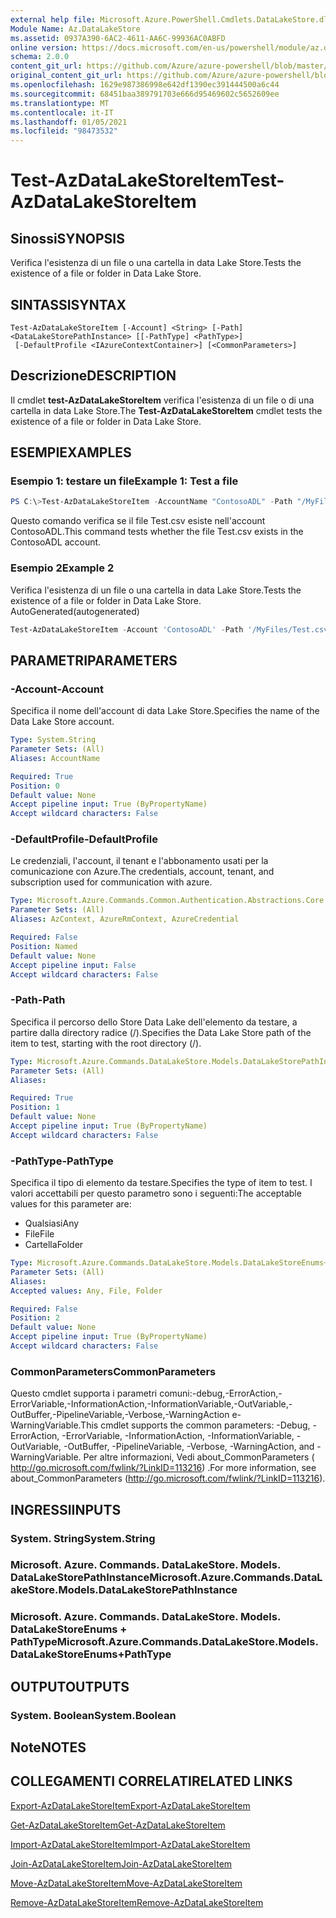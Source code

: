```yaml
---
external help file: Microsoft.Azure.PowerShell.Cmdlets.DataLakeStore.dll-Help.xml
Module Name: Az.DataLakeStore
ms.assetid: 0937A390-6AC2-4611-AA6C-99936AC0ABFD
online version: https://docs.microsoft.com/en-us/powershell/module/az.datalakestore/test-azdatalakestoreitem
schema: 2.0.0
content_git_url: https://github.com/Azure/azure-powershell/blob/master/src/DataLakeStore/DataLakeStore/help/Test-AzDataLakeStoreItem.md
original_content_git_url: https://github.com/Azure/azure-powershell/blob/master/src/DataLakeStore/DataLakeStore/help/Test-AzDataLakeStoreItem.md
ms.openlocfilehash: 1629e987386998e642df1390ec391444500a6c44
ms.sourcegitcommit: 68451baa389791703e666d95469602c5652609ee
ms.translationtype: MT
ms.contentlocale: it-IT
ms.lasthandoff: 01/05/2021
ms.locfileid: "98473532"
---
```

# <span data-ttu-id="59f20-101">Test-AzDataLakeStoreItem</span><span class="sxs-lookup"><span data-stu-id="59f20-101">Test-AzDataLakeStoreItem</span></span>

## <span data-ttu-id="59f20-102">Sinossi</span><span class="sxs-lookup"><span data-stu-id="59f20-102">SYNOPSIS</span></span>
<span data-ttu-id="59f20-103">Verifica l'esistenza di un file o una cartella in data Lake Store.</span><span class="sxs-lookup"><span data-stu-id="59f20-103">Tests the existence of a file or folder in Data Lake Store.</span></span>

## <span data-ttu-id="59f20-104">SINTASSI</span><span class="sxs-lookup"><span data-stu-id="59f20-104">SYNTAX</span></span>

```
Test-AzDataLakeStoreItem [-Account] <String> [-Path] <DataLakeStorePathInstance> [[-PathType] <PathType>]
 [-DefaultProfile <IAzureContextContainer>] [<CommonParameters>]
```

## <span data-ttu-id="59f20-105">Descrizione</span><span class="sxs-lookup"><span data-stu-id="59f20-105">DESCRIPTION</span></span>
<span data-ttu-id="59f20-106">Il cmdlet **test-AzDataLakeStoreItem** verifica l'esistenza di un file o di una cartella in data Lake Store.</span><span class="sxs-lookup"><span data-stu-id="59f20-106">The **Test-AzDataLakeStoreItem** cmdlet tests the existence of a file or folder in Data Lake Store.</span></span>

## <span data-ttu-id="59f20-107">ESEMPI</span><span class="sxs-lookup"><span data-stu-id="59f20-107">EXAMPLES</span></span>

### <span data-ttu-id="59f20-108">Esempio 1: testare un file</span><span class="sxs-lookup"><span data-stu-id="59f20-108">Example 1: Test a file</span></span>
```powershell
PS C:\>Test-AzDataLakeStoreItem -AccountName "ContosoADL" -Path "/MyFiles/Test.csv"
```

<span data-ttu-id="59f20-109">Questo comando verifica se il file Test.csv esiste nell'account ContosoADL.</span><span class="sxs-lookup"><span data-stu-id="59f20-109">This command tests whether the file Test.csv exists in the ContosoADL account.</span></span>

### <span data-ttu-id="59f20-110">Esempio 2</span><span class="sxs-lookup"><span data-stu-id="59f20-110">Example 2</span></span>

<span data-ttu-id="59f20-111">Verifica l'esistenza di un file o una cartella in data Lake Store.</span><span class="sxs-lookup"><span data-stu-id="59f20-111">Tests the existence of a file or folder in Data Lake Store.</span></span> <span data-ttu-id="59f20-112">AutoGenerated</span><span class="sxs-lookup"><span data-stu-id="59f20-112">(autogenerated)</span></span>

<!-- Aladdin Generated Example -->
```powershell
Test-AzDataLakeStoreItem -Account 'ContosoADL' -Path '/MyFiles/Test.csv' -PathType Any
```

## <span data-ttu-id="59f20-113">PARAMETRI</span><span class="sxs-lookup"><span data-stu-id="59f20-113">PARAMETERS</span></span>

### <span data-ttu-id="59f20-114">-Account</span><span class="sxs-lookup"><span data-stu-id="59f20-114">-Account</span></span>
<span data-ttu-id="59f20-115">Specifica il nome dell'account di data Lake Store.</span><span class="sxs-lookup"><span data-stu-id="59f20-115">Specifies the name of the Data Lake Store account.</span></span>

```yaml
Type: System.String
Parameter Sets: (All)
Aliases: AccountName

Required: True
Position: 0
Default value: None
Accept pipeline input: True (ByPropertyName)
Accept wildcard characters: False
```

### <span data-ttu-id="59f20-116">-DefaultProfile</span><span class="sxs-lookup"><span data-stu-id="59f20-116">-DefaultProfile</span></span>
<span data-ttu-id="59f20-117">Le credenziali, l'account, il tenant e l'abbonamento usati per la comunicazione con Azure.</span><span class="sxs-lookup"><span data-stu-id="59f20-117">The credentials, account, tenant, and subscription used for communication with azure.</span></span>

```yaml
Type: Microsoft.Azure.Commands.Common.Authentication.Abstractions.Core.IAzureContextContainer
Parameter Sets: (All)
Aliases: AzContext, AzureRmContext, AzureCredential

Required: False
Position: Named
Default value: None
Accept pipeline input: False
Accept wildcard characters: False
```

### <span data-ttu-id="59f20-118">-Path</span><span class="sxs-lookup"><span data-stu-id="59f20-118">-Path</span></span>
<span data-ttu-id="59f20-119">Specifica il percorso dello Store Data Lake dell'elemento da testare, a partire dalla directory radice (/).</span><span class="sxs-lookup"><span data-stu-id="59f20-119">Specifies the Data Lake Store path of the item to test, starting with the root directory (/).</span></span>

```yaml
Type: Microsoft.Azure.Commands.DataLakeStore.Models.DataLakeStorePathInstance
Parameter Sets: (All)
Aliases:

Required: True
Position: 1
Default value: None
Accept pipeline input: True (ByPropertyName)
Accept wildcard characters: False
```

### <span data-ttu-id="59f20-120">-PathType</span><span class="sxs-lookup"><span data-stu-id="59f20-120">-PathType</span></span>
<span data-ttu-id="59f20-121">Specifica il tipo di elemento da testare.</span><span class="sxs-lookup"><span data-stu-id="59f20-121">Specifies the type of item to test.</span></span>
<span data-ttu-id="59f20-122">I valori accettabili per questo parametro sono i seguenti:</span><span class="sxs-lookup"><span data-stu-id="59f20-122">The acceptable values for this parameter are:</span></span>
- <span data-ttu-id="59f20-123">Qualsiasi</span><span class="sxs-lookup"><span data-stu-id="59f20-123">Any</span></span> 
- <span data-ttu-id="59f20-124">File</span><span class="sxs-lookup"><span data-stu-id="59f20-124">File</span></span> 
- <span data-ttu-id="59f20-125">Cartella</span><span class="sxs-lookup"><span data-stu-id="59f20-125">Folder</span></span>

```yaml
Type: Microsoft.Azure.Commands.DataLakeStore.Models.DataLakeStoreEnums+PathType
Parameter Sets: (All)
Aliases:
Accepted values: Any, File, Folder

Required: False
Position: 2
Default value: None
Accept pipeline input: True (ByPropertyName)
Accept wildcard characters: False
```

### <span data-ttu-id="59f20-126">CommonParameters</span><span class="sxs-lookup"><span data-stu-id="59f20-126">CommonParameters</span></span>
<span data-ttu-id="59f20-127">Questo cmdlet supporta i parametri comuni:-debug,-ErrorAction,-ErrorVariable,-InformationAction,-InformationVariable,-OutVariable,-OutBuffer,-PipelineVariable,-Verbose,-WarningAction e-WarningVariable.</span><span class="sxs-lookup"><span data-stu-id="59f20-127">This cmdlet supports the common parameters: -Debug, -ErrorAction, -ErrorVariable, -InformationAction, -InformationVariable, -OutVariable, -OutBuffer, -PipelineVariable, -Verbose, -WarningAction, and -WarningVariable.</span></span> <span data-ttu-id="59f20-128">Per altre informazioni, Vedi about_CommonParameters ( http://go.microsoft.com/fwlink/?LinkID=113216) .</span><span class="sxs-lookup"><span data-stu-id="59f20-128">For more information, see about_CommonParameters (http://go.microsoft.com/fwlink/?LinkID=113216).</span></span>

## <span data-ttu-id="59f20-129">INGRESSI</span><span class="sxs-lookup"><span data-stu-id="59f20-129">INPUTS</span></span>

### <span data-ttu-id="59f20-130">System. String</span><span class="sxs-lookup"><span data-stu-id="59f20-130">System.String</span></span>

### <span data-ttu-id="59f20-131">Microsoft. Azure. Commands. DataLakeStore. Models. DataLakeStorePathInstance</span><span class="sxs-lookup"><span data-stu-id="59f20-131">Microsoft.Azure.Commands.DataLakeStore.Models.DataLakeStorePathInstance</span></span>

### <span data-ttu-id="59f20-132">Microsoft. Azure. Commands. DataLakeStore. Models. DataLakeStoreEnums + PathType</span><span class="sxs-lookup"><span data-stu-id="59f20-132">Microsoft.Azure.Commands.DataLakeStore.Models.DataLakeStoreEnums+PathType</span></span>

## <span data-ttu-id="59f20-133">OUTPUT</span><span class="sxs-lookup"><span data-stu-id="59f20-133">OUTPUTS</span></span>

### <span data-ttu-id="59f20-134">System. Boolean</span><span class="sxs-lookup"><span data-stu-id="59f20-134">System.Boolean</span></span>

## <span data-ttu-id="59f20-135">Note</span><span class="sxs-lookup"><span data-stu-id="59f20-135">NOTES</span></span>

## <span data-ttu-id="59f20-136">COLLEGAMENTI CORRELATI</span><span class="sxs-lookup"><span data-stu-id="59f20-136">RELATED LINKS</span></span>

[<span data-ttu-id="59f20-137">Export-AzDataLakeStoreItem</span><span class="sxs-lookup"><span data-stu-id="59f20-137">Export-AzDataLakeStoreItem</span></span>](./Export-AzDataLakeStoreItem.md)

[<span data-ttu-id="59f20-138">Get-AzDataLakeStoreItem</span><span class="sxs-lookup"><span data-stu-id="59f20-138">Get-AzDataLakeStoreItem</span></span>](./Get-AzDataLakeStoreItem.md)

[<span data-ttu-id="59f20-139">Import-AzDataLakeStoreItem</span><span class="sxs-lookup"><span data-stu-id="59f20-139">Import-AzDataLakeStoreItem</span></span>](./Import-AzDataLakeStoreItem.md)

[<span data-ttu-id="59f20-140">Join-AzDataLakeStoreItem</span><span class="sxs-lookup"><span data-stu-id="59f20-140">Join-AzDataLakeStoreItem</span></span>](./Join-AzDataLakeStoreItem.md)

[<span data-ttu-id="59f20-141">Move-AzDataLakeStoreItem</span><span class="sxs-lookup"><span data-stu-id="59f20-141">Move-AzDataLakeStoreItem</span></span>](./Move-AzDataLakeStoreItem.md)

[<span data-ttu-id="59f20-142">Remove-AzDataLakeStoreItem</span><span class="sxs-lookup"><span data-stu-id="59f20-142">Remove-AzDataLakeStoreItem</span></span>](./Remove-AzDataLakeStoreItem.md)


